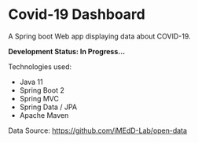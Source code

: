 # Covid-19 Dashboard
A Spring boot Web app displaying data about COVID-19.

<strong>Development Status: In Progress...</strong>

Technologies used:
- Java 11
- Spring Boot 2
- Spring MVC
- Spring Data / JPA
- Apache Maven

Data Source: https://github.com/iMEdD-Lab/open-data
